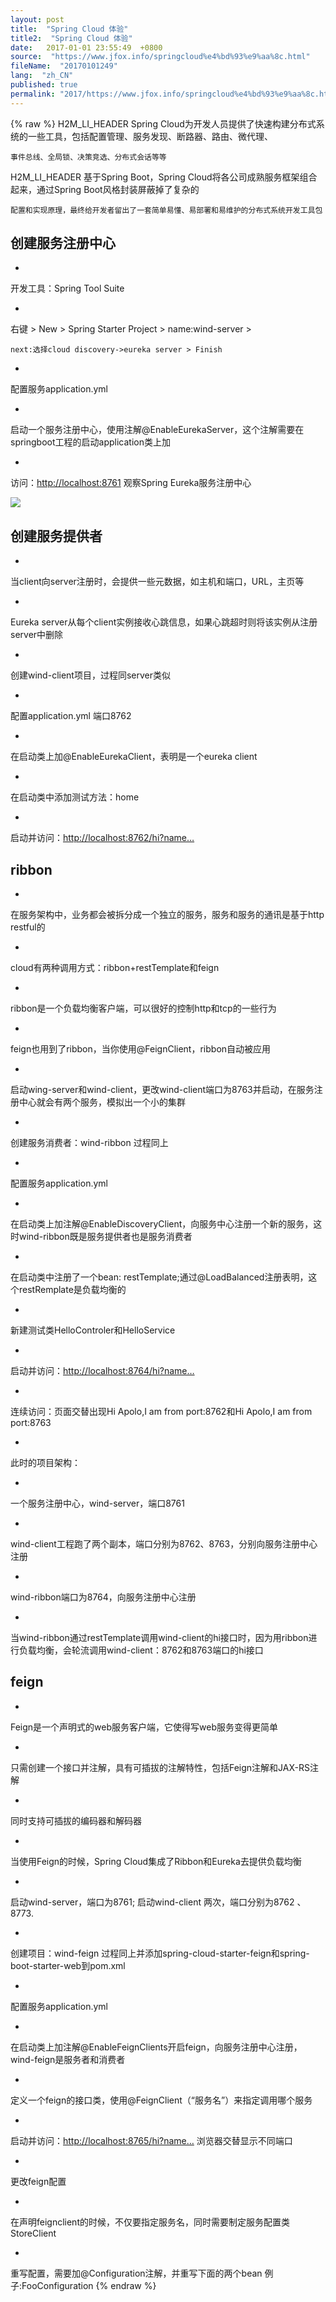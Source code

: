 ```yaml
---
layout: post
title:  "Spring Cloud 体验"
title2:  "Spring Cloud 体验"
date:   2017-01-01 23:55:49  +0800
source:  "https://www.jfox.info/springcloud%e4%bd%93%e9%aa%8c.html"
fileName:  "20170101249"
lang:  "zh_CN"
published: true
permalink: "2017/https://www.jfox.info/springcloud%e4%bd%93%e9%aa%8c.html"
---
```

{% raw %}
H2M_LI_HEADER 
Spring Cloud为开发人员提供了快速构建分布式系统的一些工具，包括配置管理、服务发现、断路器、路由、微代理、

    事件总线、全局锁、决策竞选、分布式会话等等

H2M_LI_HEADER 
基于Spring Boot，Spring Cloud将各公司成熟服务框架组合起来，通过Spring Boot风格封装屏蔽掉了复杂的

    配置和实现原理，最终给开发者留出了一套简单易懂、易部署和易维护的分布式系统开发工具包
    

## 创建服务注册中心

- 
开发工具：Spring Tool Suite

- 
右键 > New > Spring Starter Project > name:wind-server >

    next:选择cloud discovery->eureka server > Finish

- 
配置服务application.yml

- 
启动一个服务注册中心，使用注解@EnableEurekaServer，这个注解需要在springboot工程的启动application类上加

- 
访问：[http://localhost:8761](https://www.jfox.info/go.php?url=http://localhost:8761) 观察Spring Eureka服务注册中心

![](/wp-content/uploads/2017/07/1499956976.png)

## 创建服务提供者

- 
当client向server注册时，会提供一些元数据，如主机和端口，URL，主页等

- 
Eureka server从每个client实例接收心跳信息，如果心跳超时则将该实例从注册server中删除

- 
创建wind-client项目，过程同server类似

- 
配置application.yml 端口8762

- 
在启动类上加@EnableEurekaClient，表明是一个eureka client

- 
在启动类中添加测试方法：home

- 
启动并访问：[http://localhost:8762/hi?name…](https://www.jfox.info/go.php?url=http://localhost:8762/hi?name=Apolo)

## ribbon

- 
在服务架构中，业务都会被拆分成一个独立的服务，服务和服务的通讯是基于http restful的

- 
cloud有两种调用方式：ribbon+restTemplate和feign

- 
ribbon是一个负载均衡客户端，可以很好的控制http和tcp的一些行为

- 
feign也用到了ribbon，当你使用@FeignClient，ribbon自动被应用

- 
启动wing-server和wind-client，更改wind-client端口为8763并启动，在服务注册中心就会有两个服务，模拟出一个小的集群

- 
创建服务消费者：wind-ribbon 过程同上

- 
配置服务application.yml

- 
在启动类上加注解@EnableDiscoveryClient，向服务中心注册一个新的服务，这时wind-ribbon既是服务提供者也是服务消费者

- 
在启动类中注册了一个bean: restTemplate;通过@LoadBalanced注册表明，这个restRemplate是负载均衡的

- 
新建测试类HelloControler和HelloService

- 
启动并访问：[http://localhost:8764/hi?name…](https://www.jfox.info/go.php?url=http://localhost:8764/hi?name=Apolo)

- 
连续访问：页面交替出现Hi Apolo,I am from port:8762和Hi Apolo,I am from port:8763

- 
此时的项目架构：

- 
一个服务注册中心，wind-server，端口8761

- 
wind-client工程跑了两个副本，端口分别为8762、8763，分别向服务注册中心注册

- 
wind-ribbon端口为8764，向服务注册中心注册

- 
当wind-ribbon通过restTemplate调用wind-client的hi接口时，因为用ribbon进行负载均衡，会轮流调用wind-client：8762和8763端口的hi接口

## feign

- 
Feign是一个声明式的web服务客户端，它使得写web服务变得更简单

- 
只需创建一个接口并注解，具有可插拔的注解特性，包括Feign注解和JAX-RS注解

- 
同时支持可插拔的编码器和解码器

- 
当使用Feign的时候，Spring Cloud集成了Ribbon和Eureka去提供负载均衡

- 
启动wind-server，端口为8761; 启动wind-client 两次，端口分别为8762 、8773.

- 
创建项目：wind-feign 过程同上并添加spring-cloud-starter-feign和spring-boot-starter-web到pom.xml

- 
配置服务application.yml

- 
在启动类上加注解@EnableFeignClients开启feign，向服务注册中心注册，wind-feign是服务者和消费者

- 
定义一个feign的接口类，使用@FeignClient（“服务名”）来指定调用哪个服务

- 
启动并访问：[http://localhost:8765/hi?name…](https://www.jfox.info/go.php?url=http://localhost:8765/hi?name=Apolo) 浏览器交替显示不同端口

- 
更改feign配置

- 
在声明feignclient的时候，不仅要指定服务名，同时需要制定服务配置类 StoreClient

- 
重写配置，需要加@Configuration注解，并重写下面的两个bean 例子:FooConfiguration
{% endraw %}
